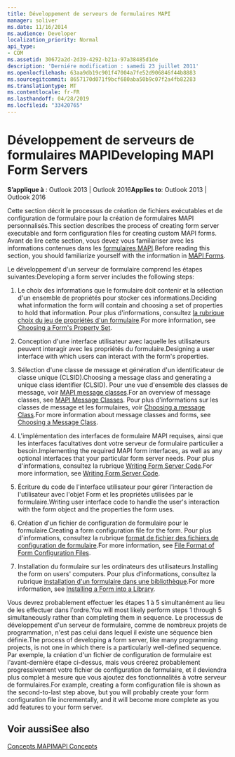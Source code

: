 ```yaml
---
title: Développement de serveurs de formulaires MAPI
manager: soliver
ms.date: 11/16/2014
ms.audience: Developer
localization_priority: Normal
api_type:
- COM
ms.assetid: 30672a2d-2d39-4292-b21a-97a38485d1de
description: 'Derniére modification : samedi 23 juillet 2011'
ms.openlocfilehash: 63aa9db19c901f47004a7fe52d906846f44b8883
ms.sourcegitcommit: 8657170d071f9bcf680aba50b9c07f2a4fb82283
ms.translationtype: MT
ms.contentlocale: fr-FR
ms.lasthandoff: 04/28/2019
ms.locfileid: "33420765"
---
```

# <a name="developing-mapi-form-servers"></a><span data-ttu-id="c4f54-103">Développement de serveurs de formulaires MAPI</span><span class="sxs-lookup"><span data-stu-id="c4f54-103">Developing MAPI Form Servers</span></span>

  
  
<span data-ttu-id="c4f54-104">**S’applique à** : Outlook 2013 | Outlook 2016</span><span class="sxs-lookup"><span data-stu-id="c4f54-104">**Applies to**: Outlook 2013 | Outlook 2016</span></span> 
  
<span data-ttu-id="c4f54-105">Cette section décrit le processus de création de fichiers exécutables et de configuration de formulaire pour la création de formulaires MAPI personnalisés.</span><span class="sxs-lookup"><span data-stu-id="c4f54-105">This section describes the process of creating form server executable and form configuration files for creating custom MAPI forms.</span></span> <span data-ttu-id="c4f54-106">Avant de lire cette section, vous devez vous familiariser avec les informations contenues dans les [formulaires MAPI](mapi-forms.md).</span><span class="sxs-lookup"><span data-stu-id="c4f54-106">Before reading this section, you should familiarize yourself with the information in [MAPI Forms](mapi-forms.md).</span></span>
  
<span data-ttu-id="c4f54-107">Le développement d'un serveur de formulaire comprend les étapes suivantes:</span><span class="sxs-lookup"><span data-stu-id="c4f54-107">Developing a form server includes the following steps:</span></span>
  
1. <span data-ttu-id="c4f54-108">Le choix des informations que le formulaire doit contenir et la sélection d'un ensemble de propriétés pour stocker ces informations.</span><span class="sxs-lookup"><span data-stu-id="c4f54-108">Deciding what information the form will contain and choosing a set of properties to hold that information.</span></span> <span data-ttu-id="c4f54-109">Pour plus d'informations, consultez [la rubrique choix du jeu de propriétés d'un formulaire](choosing-a-form-s-property-set.md).</span><span class="sxs-lookup"><span data-stu-id="c4f54-109">For more information, see [Choosing a Form's Property Set](choosing-a-form-s-property-set.md).</span></span>
    
2. <span data-ttu-id="c4f54-110">Conception d'une interface utilisateur avec laquelle les utilisateurs peuvent interagir avec les propriétés du formulaire.</span><span class="sxs-lookup"><span data-stu-id="c4f54-110">Designing a user interface with which users can interact with the form's properties.</span></span>
    
3. <span data-ttu-id="c4f54-111">Sélection d'une classe de message et génération d'un identificateur de classe unique (CLSID).</span><span class="sxs-lookup"><span data-stu-id="c4f54-111">Choosing a message class and generating a unique class identifier (CLSID).</span></span> <span data-ttu-id="c4f54-112">Pour une vue d'ensemble des classes de message, voir [MAPI message classes](mapi-message-classes.md).</span><span class="sxs-lookup"><span data-stu-id="c4f54-112">For an overview of message classes, see [MAPI Message Classes](mapi-message-classes.md).</span></span> <span data-ttu-id="c4f54-113">Pour plus d'informations sur les classes de message et les formulaires, voir [Choosing a message Class](choosing-a-message-class.md).</span><span class="sxs-lookup"><span data-stu-id="c4f54-113">For more information about message classes and forms, see [Choosing a Message Class](choosing-a-message-class.md).</span></span>
    
4. <span data-ttu-id="c4f54-114">L'implémentation des interfaces de formulaire MAPI requises, ainsi que les interfaces facultatives dont votre serveur de formulaire particulier a besoin.</span><span class="sxs-lookup"><span data-stu-id="c4f54-114">Implementing the required MAPI form interfaces, as well as any optional interfaces that your particular form server needs.</span></span> <span data-ttu-id="c4f54-115">Pour plus d'informations, consultez la rubrique [Writing Form Server Code](writing-form-server-code.md).</span><span class="sxs-lookup"><span data-stu-id="c4f54-115">For more information, see [Writing Form Server Code](writing-form-server-code.md).</span></span> 
    
5. <span data-ttu-id="c4f54-116">Écriture du code de l'interface utilisateur pour gérer l'interaction de l'utilisateur avec l'objet Form et les propriétés utilisées par le formulaire.</span><span class="sxs-lookup"><span data-stu-id="c4f54-116">Writing user interface code to handle the user's interaction with the form object and the properties the form uses.</span></span>
    
6. <span data-ttu-id="c4f54-117">Création d'un fichier de configuration de formulaire pour le formulaire.</span><span class="sxs-lookup"><span data-stu-id="c4f54-117">Creating a form configuration file for the form.</span></span> <span data-ttu-id="c4f54-118">Pour plus d'informations, consultez la rubrique [format de fichier des fichiers de configuration de formulaire](file-format-of-form-configuration-files.md).</span><span class="sxs-lookup"><span data-stu-id="c4f54-118">For more information, see [File Format of Form Configuration Files](file-format-of-form-configuration-files.md).</span></span>
    
7. <span data-ttu-id="c4f54-119">Installation du formulaire sur les ordinateurs des utilisateurs.</span><span class="sxs-lookup"><span data-stu-id="c4f54-119">Installing the form on users' computers.</span></span> <span data-ttu-id="c4f54-120">Pour plus d'informations, consultez la rubrique [installation d'un formulaire dans une bibliothèque](installing-a-form-into-a-library.md).</span><span class="sxs-lookup"><span data-stu-id="c4f54-120">For more information, see [Installing a Form into a Library](installing-a-form-into-a-library.md).</span></span>
    
<span data-ttu-id="c4f54-121">Vous devrez probablement effectuer les étapes 1 à 5 simultanément au lieu de les effectuer dans l'ordre.</span><span class="sxs-lookup"><span data-stu-id="c4f54-121">You will most likely perform steps 1 through 5 simultaneously rather than completing them in sequence.</span></span> <span data-ttu-id="c4f54-122">Le processus de développement d'un serveur de formulaire, comme de nombreux projets de programmation, n'est pas celui dans lequel il existe une séquence bien définie.</span><span class="sxs-lookup"><span data-stu-id="c4f54-122">The process of developing a form server, like many programming projects, is not one in which there is a particularly well-defined sequence.</span></span> <span data-ttu-id="c4f54-123">Par exemple, la création d'un fichier de configuration de formulaire est l'avant-dernière étape ci-dessus, mais vous créerez probablement progressivement votre fichier de configuration de formulaire, et il deviendra plus complet à mesure que vous ajoutez des fonctionnalités à votre serveur de formulaires.</span><span class="sxs-lookup"><span data-stu-id="c4f54-123">For example, creating a form configuration file is shown as the second-to-last step above, but you will probably create your form configuration file incrementally, and it will become more complete as you add features to your form server.</span></span>
  
## <a name="see-also"></a><span data-ttu-id="c4f54-124">Voir aussi</span><span class="sxs-lookup"><span data-stu-id="c4f54-124">See also</span></span>



[<span data-ttu-id="c4f54-125">Concepts MAPI</span><span class="sxs-lookup"><span data-stu-id="c4f54-125">MAPI Concepts</span></span>](mapi-concepts.md)

